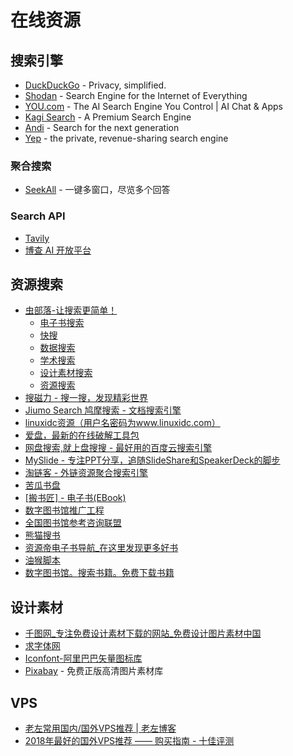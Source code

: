 # 在线资源

## 搜索引擎

* [DuckDuckGo](https://duckduckgo.com/) - Privacy, simplified.
* [Shodan](https://www.shodan.io/) - Search Engine for the Internet of Everything
* [YOU.com](https://you.com/) - The AI Search Engine You Control | AI Chat & Apps
* [Kagi Search](https://kagi.com/) - A Premium Search Engine
* [Andi](https://andisearch.com/) - Search for the next generation
* [Yep](https://yep.com/) - the private, revenue-sharing search engine

### 聚合搜索

* [SeekAll](https://seekall.ai/zh/index.html) - 一键多窗口，尽览多个回答

### Search API

* [Tavily](https://tavily.com/)
* [博查 AI 开放平台](https://open.bochaai.com/)

## 资源搜索

* [虫部落-让搜索更简单！](https://www.chongbuluo.com/)
    - [电子书搜索](https://ebook.chongbuluo.com/)
    - [快搜](https://search.chongbuluo.com/)
    - [数据搜索](http://data.chongbuluo.com/)
    - [学术搜索](https://scholar.chongbuluo.com/)
    - [设计素材搜索](http://image.chongbuluo.com/)
    - [资源搜索](http://magnet.chongbuluo.com/)
* [搜磁力 - 搜一搜，发现精彩世界](https://soucili.info/)
* [Jiumo Search 鸠摩搜索 - 文档搜索引擎](https://www.jiumodiary.com/)
* [linuxidc资源（用户名密码为www.linuxidc.com）](https://linux.linuxidc.com/index.php)
* [爱盘，最新的在线破解工具包](http://down.52pojie.cn/)
* [网盘搜索,就上盘搜搜 - 最好用的百度云搜索引擎](http://www.pansoso.com/)
* [MySlide - 专注PPT分享，追随SlideShare和SpeakerDeck的脚步](https://myslide.cn/)
* [淘链客 - 外链资源聚合搜索引擎](https://www.toplinks.cc/s/)
* [苦瓜书盘](https://www.kgbook.com/)
* [[搬书匠] - 电子书(EBook)](http://www.banshujiang.cn/)
* [数字图书馆推广工程](http://www.ndlib.cn/)
* [全国图书馆参考咨询联盟](http://www.ucdrs.superlib.net/)
* [熊猫搜书](https://xmsoushu.com/)
* [资源帝电子书导航_在这里发现更多好书](http://shu.ziyuandi.cn/)
* [油猴脚本](https://greasyfork.org/zh-CN)
* [数字图书馆。搜索书籍。免费下载书籍](https://zh.b-ok.cc/)

## 设计素材

* [千图网_专注免费设计素材下载的网站_免费设计图片素材中国](https://www.58pic.com/)
* [求字体网](http://www.qiuziti.com/)
* [Iconfont-阿里巴巴矢量图标库](http://iconfont.cn/)
* [Pixabay](https://pixabay.com/zh/) - 免费正版高清图片素材库

## VPS

* [老左常用国内/国外VPS推荐 | 老左博客](http://www.laozuo.org/myvps)
* [2018年最好的国外VPS推荐 —— 购买指南 - 十佳评测](https://www.10besty.com/best-vps-hosting-services/)
